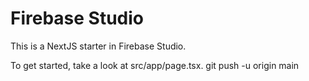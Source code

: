 # Firebase Studio

This is a NextJS starter in Firebase Studio.

To get started, take a look at src/app/page.tsx.
git push -u origin main
